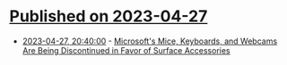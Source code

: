 # [Published on 2023-04-27](index.md)

* [2023-04-27, 20:40:00](https://tech.slashdot.org/story/23/04/27/1954238/microsofts-mice-keyboards-and-webcams-are-being-discontinued-in-favor-of-surface-accessories?utm_source=rss1.0mainlinkanon&utm_medium=feed) - [Microsoft's Mice, Keyboards, and Webcams Are Being Discontinued in Favor of Surface Accessories](https://tech.slashdot.org/story/23/04/27/1954238/microsofts-mice-keyboards-and-webcams-are-being-discontinued-in-favor-of-surface-accessories?utm_source=rss1.0mainlinkanon&utm_medium=feed)
